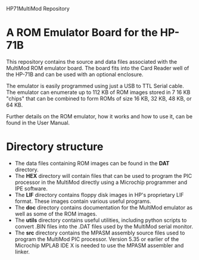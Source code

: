 HP71MultiMod Repository

# A ROM Emulator Board for the HP-71B
This repository contains the source and data files associated with
the MultiMod ROM emulator board. The board fits into the Card Reader
well of the HP-71B and can be used with an optional enclosure.

The emulator is easily programmed using just a USB to TTL Serial cable.
The emulator can enumerate up to 112 KB of ROM images stored in 7 16 KB
"chips" that can be combined to form ROMs of size 16 KB, 32 KB, 48 KB,
or 64 KB.

Further details on the ROM emulator, how it works and how to use it, can
be found in the User Manual.

# Directory structure
- The data files containing ROM images can be found in the **DAT** directory.
- The **HEX** directory will contain files that can be used to program the PIC
processor in the MultiMod directly using a Microchip programmer and IPE
software.
- The **LIF** directory contains floppy disk images in HP's proprietary LIF
format. These images contain various useful programs.
- The **doc** directory contains documentation for the MultiMod emulator
as well as some of the ROM images.
- The **utils** directory contains useful utilities, including python scripts
to convert .BIN files into the .DAT files used by the MultiMod serial monitor.
- The **src** directory contains the MPASM assembly source files used to
program the MultiMod PIC processor. Version 5.35 or earlier of the Microchip
MPLAB IDE X is needed to use the MPASM assembler and linker.